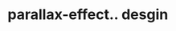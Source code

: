 # parallax-effect.. desgin                                                                                                                                                                                                                                                                                                                                                                                                                                                                                                         
